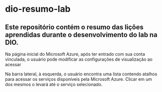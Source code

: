 # dio-resumo-lab
Este repositório contém o resumo das lições aprendidas durante o desenvolvimento do lab na DIO.
-----------------------------------------------------------------------------------------------
Na página inicial do Microsoft Azure, após ter entrado com sua conta vinculada, o usuário pode modificar as configurações de visualização ao acessar

Na barra lateral, à esquerda, o usuário encontra uma lista contendo atalhos para acessar os serviços disponíveis pela Microsoft Azure. Clicar em um dos mesmos o levará até o serviço selecionado.
